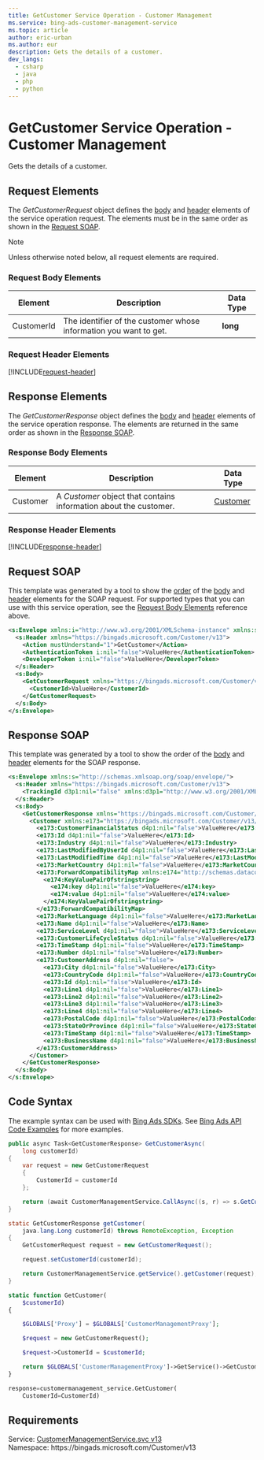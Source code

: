 ```yaml
---
title: GetCustomer Service Operation - Customer Management
ms.service: bing-ads-customer-management-service
ms.topic: article
author: eric-urban
ms.author: eur
description: Gets the details of a customer.
dev_langs: 
  - csharp
  - java
  - php
  - python
---
```

# GetCustomer Service Operation - Customer Management
Gets the details of a customer.

## <a name="request"></a>Request Elements
The *GetCustomerRequest* object defines the [body](#request-body) and [header](#request-header) elements of the service operation request. The elements must be in the same order as shown in the [Request SOAP](#request-soap). 

> [!NOTE]
> Unless otherwise noted below, all request elements are required.

### <a name="request-body"></a>Request Body Elements

|Element|Description|Data Type|
|-----------|---------------|-------------|
|<a name="customerid"></a>CustomerId|The identifier of the customer whose information you want to get.|**long**|

### <a name="request-header"></a>Request Header Elements
[!INCLUDE[request-header](./includes/request-header.md)]

## <a name="response"></a>Response Elements
The *GetCustomerResponse* object defines the [body](#response-body) and [header](#response-header) elements of the service operation response. The elements are returned in the same order as shown in the [Response SOAP](#response-soap).

### <a name="response-body"></a>Response Body Elements

|Element|Description|Data Type|
|-----------|---------------|-------------|
|<a name="customer"></a>Customer|A *Customer* object that contains information about the customer.|[Customer](customer.md)|

### <a name="response-header"></a>Response Header Elements
[!INCLUDE[response-header](./includes/response-header.md)]

## <a name="request-soap"></a>Request SOAP
This template was generated by a tool to show the [order](../guides/services-protocol.md#element-order) of the [body](#request-body) and [header](#request-header) elements for the SOAP request. For supported types that you can use with this service operation, see the [Request Body Elements](#request-body) reference above.

```xml
<s:Envelope xmlns:i="http://www.w3.org/2001/XMLSchema-instance" xmlns:s="http://schemas.xmlsoap.org/soap/envelope/">
  <s:Header xmlns="https://bingads.microsoft.com/Customer/v13">
    <Action mustUnderstand="1">GetCustomer</Action>
    <AuthenticationToken i:nil="false">ValueHere</AuthenticationToken>
    <DeveloperToken i:nil="false">ValueHere</DeveloperToken>
  </s:Header>
  <s:Body>
    <GetCustomerRequest xmlns="https://bingads.microsoft.com/Customer/v13">
      <CustomerId>ValueHere</CustomerId>
    </GetCustomerRequest>
  </s:Body>
</s:Envelope>
```

## <a name="response-soap"></a>Response SOAP
This template was generated by a tool to show the order of the [body](#response-body) and [header](#response-header) elements for the SOAP response.

```xml
<s:Envelope xmlns:s="http://schemas.xmlsoap.org/soap/envelope/">
  <s:Header xmlns="https://bingads.microsoft.com/Customer/v13">
    <TrackingId d3p1:nil="false" xmlns:d3p1="http://www.w3.org/2001/XMLSchema-instance">ValueHere</TrackingId>
  </s:Header>
  <s:Body>
    <GetCustomerResponse xmlns="https://bingads.microsoft.com/Customer/v13">
      <Customer xmlns:e173="https://bingads.microsoft.com/Customer/v13/Entities" d4p1:nil="false" xmlns:d4p1="http://www.w3.org/2001/XMLSchema-instance">
        <e173:CustomerFinancialStatus d4p1:nil="false">ValueHere</e173:CustomerFinancialStatus>
        <e173:Id d4p1:nil="false">ValueHere</e173:Id>
        <e173:Industry d4p1:nil="false">ValueHere</e173:Industry>
        <e173:LastModifiedByUserId d4p1:nil="false">ValueHere</e173:LastModifiedByUserId>
        <e173:LastModifiedTime d4p1:nil="false">ValueHere</e173:LastModifiedTime>
        <e173:MarketCountry d4p1:nil="false">ValueHere</e173:MarketCountry>
        <e173:ForwardCompatibilityMap xmlns:e174="http://schemas.datacontract.org/2004/07/System.Collections.Generic" d4p1:nil="false">
          <e174:KeyValuePairOfstringstring>
            <e174:key d4p1:nil="false">ValueHere</e174:key>
            <e174:value d4p1:nil="false">ValueHere</e174:value>
          </e174:KeyValuePairOfstringstring>
        </e173:ForwardCompatibilityMap>
        <e173:MarketLanguage d4p1:nil="false">ValueHere</e173:MarketLanguage>
        <e173:Name d4p1:nil="false">ValueHere</e173:Name>
        <e173:ServiceLevel d4p1:nil="false">ValueHere</e173:ServiceLevel>
        <e173:CustomerLifeCycleStatus d4p1:nil="false">ValueHere</e173:CustomerLifeCycleStatus>
        <e173:TimeStamp d4p1:nil="false">ValueHere</e173:TimeStamp>
        <e173:Number d4p1:nil="false">ValueHere</e173:Number>
        <e173:CustomerAddress d4p1:nil="false">
          <e173:City d4p1:nil="false">ValueHere</e173:City>
          <e173:CountryCode d4p1:nil="false">ValueHere</e173:CountryCode>
          <e173:Id d4p1:nil="false">ValueHere</e173:Id>
          <e173:Line1 d4p1:nil="false">ValueHere</e173:Line1>
          <e173:Line2 d4p1:nil="false">ValueHere</e173:Line2>
          <e173:Line3 d4p1:nil="false">ValueHere</e173:Line3>
          <e173:Line4 d4p1:nil="false">ValueHere</e173:Line4>
          <e173:PostalCode d4p1:nil="false">ValueHere</e173:PostalCode>
          <e173:StateOrProvince d4p1:nil="false">ValueHere</e173:StateOrProvince>
          <e173:TimeStamp d4p1:nil="false">ValueHere</e173:TimeStamp>
          <e173:BusinessName d4p1:nil="false">ValueHere</e173:BusinessName>
        </e173:CustomerAddress>
      </Customer>
    </GetCustomerResponse>
  </s:Body>
</s:Envelope>
```

## <a name="example"></a>Code Syntax
The example syntax can be used with [Bing Ads SDKs](../guides/client-libraries.md). See [Bing Ads API Code Examples](../guides/code-examples.md) for more examples.
```csharp
public async Task<GetCustomerResponse> GetCustomerAsync(
	long customerId)
{
	var request = new GetCustomerRequest
	{
		CustomerId = customerId
	};

	return (await CustomerManagementService.CallAsync((s, r) => s.GetCustomerAsync(r), request));
}
```
```java
static GetCustomerResponse getCustomer(
	java.lang.Long customerId) throws RemoteException, Exception
{
	GetCustomerRequest request = new GetCustomerRequest();

	request.setCustomerId(customerId);

	return CustomerManagementService.getService().getCustomer(request);
}
```
```php
static function GetCustomer(
	$customerId)
{

	$GLOBALS['Proxy'] = $GLOBALS['CustomerManagementProxy'];

	$request = new GetCustomerRequest();

	$request->CustomerId = $customerId;

	return $GLOBALS['CustomerManagementProxy']->GetService()->GetCustomer($request);
}
```
```python
response=customermanagement_service.GetCustomer(
	CustomerId=CustomerId)
```

## Requirements
Service: [CustomerManagementService.svc v13](https://clientcenter.api.bingads.microsoft.com/Api/CustomerManagement/v13/CustomerManagementService.svc)  
Namespace: https\://bingads.microsoft.com/Customer/v13  

